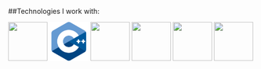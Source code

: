 ##Technologies I work with:

<img src="C:\Users\Andżelika\OneDrive\Pulpit\githubLogNew\angular.svg" width="80" height="80"/> <img src="https://github.com/devicons/devicon/blob/master/icons/cplusplus/cplusplus-original.svg" width="80" height="80"/> <img src="https://github.com/AnDaczkowska/logo/blob/main/java.jpg" width="80" height="80"/> <img src="https://github.com/AnDaczkowska/logo/blob/main/html5ed.png" width="80" height="80"/> <img src="https://github.com/AnDaczkowska/logo/blob/main/css3ed.png" width="80" height="80"/> <img src="https://github.com/AnDaczkowska/logo/blob/main/javascripted.png" width="80" height="80"/>    



